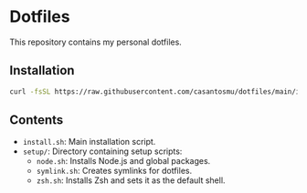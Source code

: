 # Dotfiles

This repository contains my personal dotfiles.

## Installation

```sh
curl -fsSL https://raw.githubusercontent.com/casantosmu/dotfiles/main/install.sh | sh -
```

## Contents

- `install.sh`: Main installation script.
- `setup/`: Directory containing setup scripts:
  - `node.sh`: Installs Node.js and global packages.
  - `symlink.sh`: Creates symlinks for dotfiles.
  - `zsh.sh`: Installs Zsh and sets it as the default shell.
